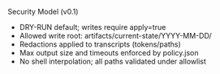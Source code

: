 Security Model (v0.1)

- DRY-RUN default; writes require apply=true
- Allowed write root: artifacts/current-state/YYYY-MM-DD/
- Redactions applied to transcripts (tokens/paths)
- Max output size and timeouts enforced by policy.json
- No shell interpolation; all paths validated under allowlist

